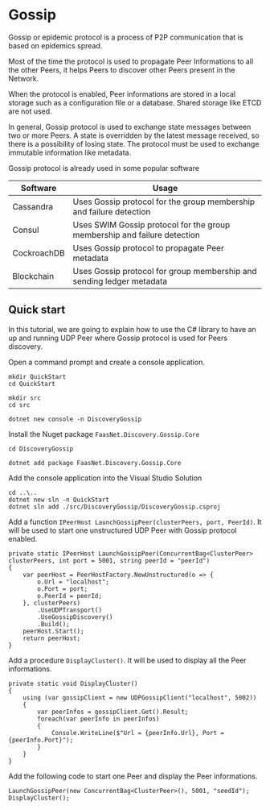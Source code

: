 # Gossip

Gossip or epidemic protocol is a process of P2P communication that is based on epidemics spread.

Most of the time the protocol is used to propagate Peer Informations to all the other Peers, it helps Peers to discover other Peers present in the Network.

When the protocol is enabled, Peer informations are stored in a local storage such as a configuration file or a database.
Shared storage like ETCD are not used.

In general, Gossip protocol is used to exchange state messages between two or more Peers.
A state is overridden by the latest message received, so there is a possibility of losing state.
The protocol must be used to exchange immutable information like metadata.

Gossip protocol is already used in some popular software

| Software    | Usage                                                                    |
| ----------- | ------------------------------------------------------------------------ |
| Cassandra   | Uses Gossip protocol for the group membership and failure detection      |
| Consul      | Uses SWIM Gossip protocol for the group membership and failure detection |
| CockroachDB | Uses Gossip protocol to propagate Peer metadata                          |
| Blockchain  | Uses Gossip protocol for group membership and sending ledger metadata    |

## Quick start

In this tutorial, we are going to explain how to use the C# library to have an up and running UDP Peer where Gossip protocol is used for Peers discovery.

Open a command prompt and create a console application.

```
mkdir QuickStart
cd QuickStart

mkdir src
cd src

dotnet new console -n DiscoveryGossip
```

Install the Nuget package `FaasNet.Discovery.Gossip.Core`

```
cd DiscoveryGossip

dotnet add package FaasNet.Discovery.Gossip.Core
```

Add the console application into the Visual Studio Solution

```
cd ..\..
dotnet new sln -n QuickStart
dotnet sln add ./src/DiscoveryGossip/DiscoveryGossip.csproj
```

Add a function `IPeerHost LaunchGossipPeer(clusterPeers, port, PeerId)`.
It will be used to start one unstructured UDP Peer with Gossip protocol enabled.

```
private static IPeerHost LaunchGossipPeer(ConcurrentBag<ClusterPeer> clusterPeers, int port = 5001, string peerId = "peerId")
{
    var peerHost = PeerHostFactory.NewUnstructured(o => {
        o.Url = "localhost";
        o.Port = port;
        o.PeerId = peerId;
    }, clusterPeers)
        .UseUDPTransport()
        .UseGossipDiscovery()
        .Build();
    peerHost.Start();
    return peerHost;
}
```

Add a procedure `DisplayCluster()`. It will be used to display all the Peer informations.

```
private static void DisplayCluster()
{
    using (var gossipClient = new UDPGossipClient("localhost", 5002))
    {
        var peerInfos = gossipClient.Get().Result;
        foreach(var peerInfo in peerInfos)
        {
            Console.WriteLine($"Url = {peerInfo.Url}, Port = {peerInfo.Port}");
        }
    }
}
```

Add the following code to start one Peer and display the Peer informations.

```
LaunchGossipPeer(new ConcurrentBag<ClusterPeer>(), 5001, "seedId");
DisplayCluster();
```